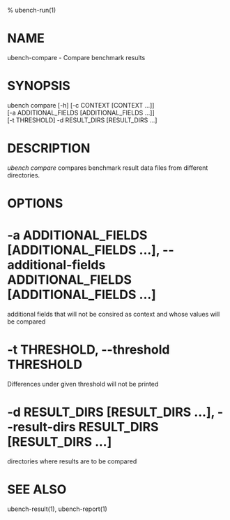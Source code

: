% ubench-run(1)

# NAME


ubench-compare -  Compare benchmark results

# SYNOPSIS

ubench compare [-h] [-c CONTEXT [CONTEXT ...]]\
                    [-a ADDITIONAL_FIELDS [ADDITIONAL_FIELDS ...]]\
                    [-t THRESHOLD] -d RESULT_DIRS [RESULT_DIRS ...]
  
# DESCRIPTION

*ubench compare* compares benchmark result data files from different directories.

# OPTIONS

# -a ADDITIONAL_FIELDS [ADDITIONAL_FIELDS ...], --additional-fields ADDITIONAL_FIELDS [ADDITIONAL_FIELDS ...]
  additional fields that will not be consired as context
  and whose values will be compared

# -t THRESHOLD, --threshold THRESHOLD
  Differences under given threshold will not be printed
                        
# -d RESULT_DIRS [RESULT_DIRS ...], --result-dirs RESULT_DIRS [RESULT_DIRS ...]
  directories where results are to be compared
  

# SEE ALSO

ubench-result(1), ubench-report(1)
